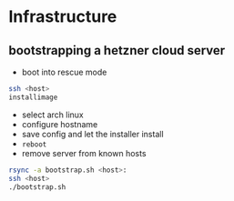 # Infrastructure

## bootstrapping a hetzner cloud server

- boot into rescue mode

```sh
ssh <host>
installimage
```

- select arch linux
- configure hostname
- save config and let the installer install
- `reboot`
- remove server from known hosts

```sh
rsync -a bootstrap.sh <host>:
ssh <host>
./bootstrap.sh
```
